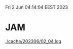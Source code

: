 Fri  2 Jun 04:14:04 EEST 2023
# JAM
<a href='./cache/202306/02_04.log'>./cache/202306/02_04.log</a>
